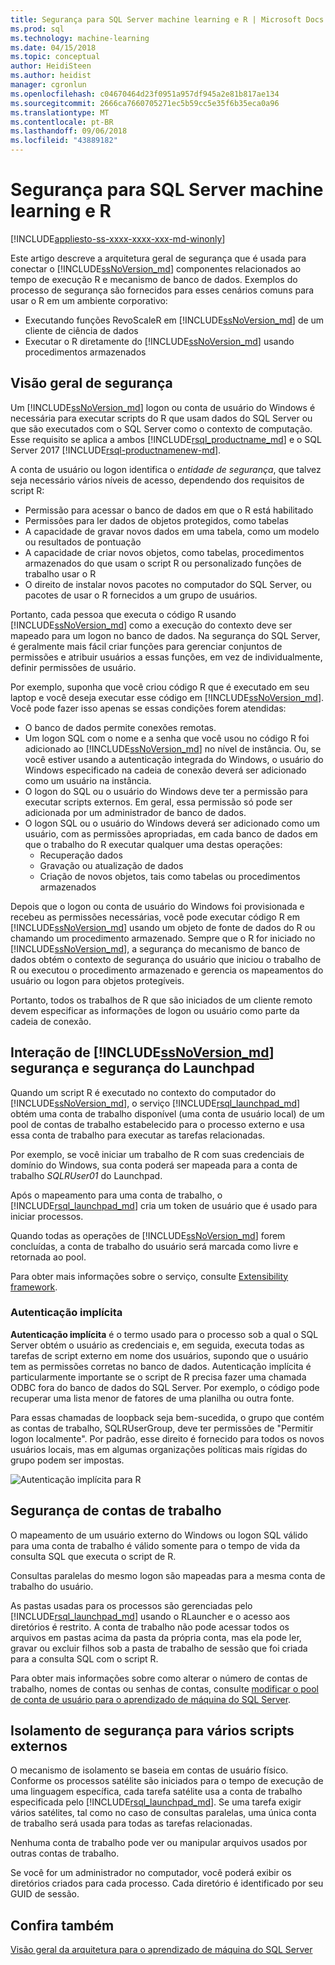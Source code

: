 ```yaml
---
title: Segurança para SQL Server machine learning e R | Microsoft Docs
ms.prod: sql
ms.technology: machine-learning
ms.date: 04/15/2018
ms.topic: conceptual
author: HeidiSteen
ms.author: heidist
manager: cgronlun
ms.openlocfilehash: c04670464d23f0951a957df945a2e81b817ae134
ms.sourcegitcommit: 2666ca7660705271ec5b59cc5e35f6b35eca0a96
ms.translationtype: MT
ms.contentlocale: pt-BR
ms.lasthandoff: 09/06/2018
ms.locfileid: "43889182"
---
```

# <a name="security-for-sql-server-machine-learning-and-r"></a>Segurança para SQL Server machine learning e R
[!INCLUDE[appliesto-ss-xxxx-xxxx-xxx-md-winonly](../../includes/appliesto-ss-xxxx-xxxx-xxx-md-winonly.md)]

Este artigo descreve a arquitetura geral de segurança que é usada para conectar o [!INCLUDE[ssNoVersion_md](../../includes/ssnoversion-md.md)] componentes relacionados ao tempo de execução R e mecanismo de banco de dados. Exemplos do processo de segurança são fornecidos para esses cenários comuns para usar o R em um ambiente corporativo:

+ Executando funções RevoScaleR em [!INCLUDE[ssNoVersion_md](../../includes/ssnoversion-md.md)] de um cliente de ciência de dados
+ Executar o R diretamente do [!INCLUDE[ssNoVersion_md](../../includes/ssnoversion-md.md)] usando procedimentos armazenados

## <a name="security-overview"></a>Visão geral de segurança

Um [!INCLUDE[ssNoVersion_md](../../includes/ssnoversion-md.md)] logon ou conta de usuário do Windows é necessária para executar scripts do R que usam dados do SQL Server ou que são executados com o SQL Server como o contexto de computação. Esse requisito se aplica a ambos [!INCLUDE[rsql_productname_md](../../includes/rsql-productname-md.md)] e o SQL Server 2017 [!INCLUDE[rsql-productnamenew-md](../../includes/rsql-productnamenew-md.md)].

A conta de usuário ou logon identifica o *entidade de segurança*, que talvez seja necessário vários níveis de acesso, dependendo dos requisitos de script R:

+ Permissão para acessar o banco de dados em que o R está habilitado
+ Permissões para ler dados de objetos protegidos, como tabelas
+ A capacidade de gravar novos dados em uma tabela, como um modelo ou resultados de pontuação
+ A capacidade de criar novos objetos, como tabelas, procedimentos armazenados do que usam o script R ou personalizado funções de trabalho usar o R
+ O direito de instalar novos pacotes no computador do SQL Server, ou pacotes de usar o R fornecidos a um grupo de usuários. 

Portanto, cada pessoa que executa o código R usando [!INCLUDE[ssNoVersion_md](../../includes/ssnoversion-md.md)] como a execução do contexto deve ser mapeado para um logon no banco de dados. Na segurança do SQL Server, é geralmente mais fácil criar funções para gerenciar conjuntos de permissões e atribuir usuários a essas funções, em vez de individualmente, definir permissões de usuário. 

Por exemplo, suponha que você criou código R que é executado em seu laptop e você deseja executar esse código em [!INCLUDE[ssNoVersion_md](../../includes/ssnoversion-md.md)]. Você pode fazer isso apenas se essas condições forem atendidas:

+ O banco de dados permite conexões remotas.
+ Um logon SQL com o nome e a senha que você usou no código R foi adicionado ao [!INCLUDE[ssNoVersion_md](../../includes/ssnoversion-md.md)] no nível de instância. Ou, se você estiver usando a autenticação integrada do Windows, o usuário do Windows especificado na cadeia de conexão deverá ser adicionado como um usuário na instância.
+ O logon do SQL ou o usuário do Windows deve ter a permissão para executar scripts externos. Em geral, essa permissão só pode ser adicionada por um administrador de banco de dados.
+ O logon SQL ou o usuário do Windows deverá ser adicionado como um usuário, com as permissões apropriadas, em cada banco de dados em que o trabalho do R executar qualquer uma destas operações:
    + Recuperação dados
    + Gravação ou atualização de dados 
    + Criação de novos objetos, tais como tabelas ou procedimentos armazenados

Depois que o logon ou conta de usuário do Windows foi provisionada e recebeu as permissões necessárias, você pode executar código R em [!INCLUDE[ssNoVersion_md](../../includes/ssnoversion-md.md)] usando um objeto de fonte de dados do R ou chamando um procedimento armazenado. Sempre que o R for iniciado no [!INCLUDE[ssNoVersion_md](../../includes/ssnoversion-md.md)], a segurança do mecanismo de banco de dados obtém o contexto de segurança do usuário que iniciou o trabalho de R ou executou o procedimento armazenado e gerencia os mapeamentos do usuário ou logon para objetos protegíveis. 

Portanto, todos os trabalhos de R que são iniciados de um cliente remoto devem especificar as informações de logon ou usuário como parte da cadeia de conexão.

## <a name="interaction-of-includessnoversionmdincludesssnoversion-mdmd-security-and-launchpad-security"></a>Interação de [!INCLUDE[ssNoVersion_md](../../includes/ssnoversion-md.md)] segurança e segurança do Launchpad

Quando um script R é executado no contexto do computador do [!INCLUDE[ssNoVersion_md](../../includes/ssnoversion-md.md)], o serviço [!INCLUDE[rsql_launchpad_md](../../includes/rsql-launchpad-md.md)] obtém uma conta de trabalho disponível (uma conta de usuário local) de um pool de contas de trabalho estabelecido para o processo externo e usa essa conta de trabalho para executar as tarefas relacionadas. 

Por exemplo, se você iniciar um trabalho de R com suas credenciais de domínio do Windows, sua conta poderá ser mapeada para a conta de trabalho *SQLRUser01* do Launchpad.

Após o mapeamento para uma conta de trabalho, o [!INCLUDE[rsql_launchpad_md](../../includes/rsql-launchpad-md.md)] cria um token de usuário que é usado para iniciar processos. 

Quando todas as operações de [!INCLUDE[ssNoVersion_md](../../includes/ssnoversion-md.md)] forem concluídas, a conta de trabalho do usuário será marcada como livre e retornada ao pool.

Para obter mais informações sobre o serviço, consulte [Extensibility framework](../concepts/extensibility-framework.md). 

### <a name="implied-authentication"></a>Autenticação implícita

**Autenticação implícita** é o termo usado para o processo sob a qual o SQL Server obtém o usuário as credenciais e, em seguida, executa todas as tarefas de script externo em nome dos usuários, supondo que o usuário tem as permissões corretas no banco de dados. Autenticação implícita é particularmente importante se o script de R precisa fazer uma chamada ODBC fora do banco de dados do SQL Server. Por exemplo, o código pode recuperar uma lista menor de fatores de uma planilha ou outra fonte.

Para essas chamadas de loopback seja bem-sucedida, o grupo que contém as contas de trabalho, SQLRUserGroup, deve ter permissões de "Permitir logon localmente". Por padrão, esse direito é fornecido para todos os novos usuários locais, mas em algumas organizações políticas mais rígidas do grupo podem ser impostas.

![Autenticação implícita para R](media/implied-auth-rsql.png)

## <a name="security-of-worker-accounts"></a>Segurança de contas de trabalho

O mapeamento de um usuário externo do Windows ou logon SQL válido para uma conta de trabalho é válido somente para o tempo de vida da consulta SQL que executa o script de R.

Consultas paralelas do mesmo logon são mapeadas para a mesma conta de trabalho do usuário.

As pastas usadas para os processos são gerenciadas pelo [!INCLUDE[rsql_launchpad_md](../../includes/rsql-launchpad-md.md)] usando o RLauncher e o acesso aos diretórios é restrito. A conta de trabalho não pode acessar todos os arquivos em pastas acima da pasta da própria conta, mas ela pode ler, gravar ou excluir filhos sob a pasta de trabalho de sessão que foi criada para a consulta SQL com o script R.

Para obter mais informações sobre como alterar o número de contas de trabalho, nomes de contas ou senhas de contas, consulte [modificar o pool de conta de usuário para o aprendizado de máquina do SQL Server](../../advanced-analytics/r/modify-the-user-account-pool-for-sql-server-r-services.md).

## <a name="security-isolation-for-multiple-external-scripts"></a>Isolamento de segurança para vários scripts externos

O mecanismo de isolamento se baseia em contas de usuário físico. Conforme os processos satélite são iniciados para o tempo de execução de uma linguagem específica, cada tarefa satélite usa a conta de trabalho especificada pelo [!INCLUDE[rsql_launchpad_md](../../includes/rsql-launchpad-md.md)]. Se uma tarefa exigir vários satélites, tal como no caso de consultas paralelas, uma única conta de trabalho será usada para todas as tarefas relacionadas.

Nenhuma conta de trabalho pode ver ou manipular arquivos usados por outras contas de trabalho.
 
Se você for um administrador no computador, você poderá exibir os diretórios criados para cada processo. Cada diretório é identificado por seu GUID de sessão.

## <a name="see-also"></a>Confira também

[Visão geral da arquitetura para o aprendizado de máquina do SQL Server](../../advanced-analytics/r/architecture-overview-sql-server-r.md)
